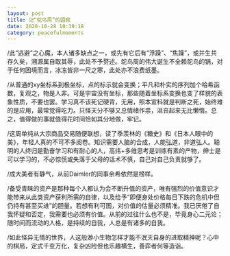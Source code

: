 ```yaml
---
layout: post
title: 记“鸵鸟周”的圆寂
date: 2020-10-28 10:39:18
category: peacefulmoments
---
```


/此“逃避”之心魔，本人诸多缺点之一，或先有它后有“浮躁”、“焦躁”，或并生共存久矣，溯源属自取其辱，此处不予赘述。鸵鸟周的伟大诞生不全赖鸵鸟的锅，对于任何困境而言，冰冻皆非一尺之寒，此处亦不浪费纸墨。

/从普通的xy坐标系到极坐标，点的标示就会变换；平凡和朴实的序列加个哈希函数，复观之，物是人非。可是宇宙没有坐标，那些随着坐标系变换也变了样貌的表象性质，不要也罢。学习真不该死记硬背，无用，照本宣科就是判断之死，始终难的是应用，最常觉得吃力。只怪天分不够又总情绪作祟，沮丧起来无比懒惰。总之，值得做的事就值得花时间恰如其分地做，牢记。

/这周单纯从大宗商品交易随便联想，读了季羡林的《糖史》和《日本人眼中的美》，年轻人真的不可不多阅卷。知识需要人脑的合成，人能弘道，非道弘人。聪明的人终归是勤奋学习和有耐心的人，高纬+多维思考是训练有素的产物，绅士是可以学习的，不必惊慌或失落于父母的话术不慎，自己对自己负责就够了。

/成大美者有静气，从前Daimler的同事余希依然是榜样。

/备受青睐的资产是那种每个人都认为会不断升值的资产，唯有强烈的价值意识才能带来从此类资产获利所需的自律，以及给予“即便身处价格每日下跌的危机中但仍持有甚至买进”的胆量。若想有利可图，对价值的估量必须精准。我已厌倦了自我怀疑和否定，我需要也必须有价值。从前的过往什么也不是，毕竟身心二元论；随时间而流动的人格，是持续的自我，人总是有诸多的自我。

/如此怪异无情的世界，人这般渺小生物怎样才能不泯灭自身的进取精神呢？心中的棋局，定式千变万化，复杂凶险但也乐趣横生，善弈者何等造诣。



